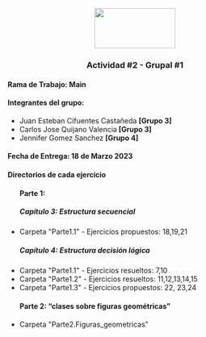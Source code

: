<p align="center"><img src="https://upload.wikimedia.org/wikipedia/commons/thumb/1/1e/UNAL_Logosimbolo.svg/1280px-UNAL_Logosimbolo.svg.png" width="160" height="80"></p> 
<h3 align="center">Actividad #2 - Grupal #1</h3>

<h4>Rama de Trabajo: Main</h4>

<h4>Integrantes del grupo:</h4> 
<ul>
  <li>Juan Esteban Cifuentes Castañeda <b>[Grupo 3]</b></li>
  <li>Carlos Jose Quijano Valencia<b> [Grupo 3] </b></li>
  <li>Jennifer Gomez Sanchez<b> [Grupo 4] </b></li>
</ul>

<h4>Fecha de Entrega: 18 de Marzo 2023</h4> 

<h4> Directorios de cada ejercicio </h4>
<ul>
<h4> Parte 1:  </h4>
<h5>Capítulo 3: Estructura secuencial</h5>
<li>Carpeta "Parte1.1" - Ejercicios propuestos: 18,19,21</li>
<h5>Capítulo 4: Estructura decisión lógica </h5>
<li>Carpeta "Parte1.1" - Ejercicios resueltos: 7,10</li>
<li>Carpeta "Parte1.2" - Ejercicios resueltos: 11,12,13,14,15</li>
<li>Carpeta "Parte1.3" - Ejercicios propuestos: 22, 23,24</li>
<h4> Parte 2: “clases sobre figuras geométricas” </h4>
<li>Carpeta "Parte2.Figuras_geometricas"</li>
</ul>


